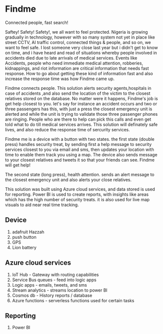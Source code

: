 # Findme
Connected people, fast search!


Saftey! Safety! Safety!, we all want to feel protected. Nigeria is growing gradually in technology, however with so many system not yet in place like street CCTV, AI traffic control, connected things & people, and  so on, we want to feel safe.
I lost someone very close last year but i didn't get to know on time, and i have heard and read of situations whereby people involved in accidents died due to late arrivals of medical services. Events like Accidents, people who need immediate medical attention, robberies, kidnappings, and riot information are critical information that needs fast response. How to go about getting these kind of information fast and also increase the response time was how Findme came up.

Findme connects people. This solution alerts security agents,hospitals in case of accidents ,and also send the location of the victim to the closest relatives stored on the database. No matter were it happens, Findme's job is get help closest to you. let's say for instance an accident occurs and two or three passengers has this, with just a press the closest emergency unit is alerted and while the unit is trying to validate those three passenger phones are ringing. People who are there to help can pick this calls and even get told what to do till medical services arrives. This solution will definately safe lives, and also reduce the response time of sercurity services.

Findme me is a device with a button with two states. the first state (double press) handles security treat, by sending first a help message to security services closest to you via email and sms, then updates your location with time to enable them track you using a map. The device also sends message to your closest relatives and tweets it so that your friends can see. Findme will get help!

The second state (long press), health attention. sends an alert message to the closest emergency unit and also alerts your close relatives. 

This solution was built using Azure cloud services, and data stored is used for reporting. Power BI is used to create reports, with insights like areas which has the high number of security treats. it is also used for live map visuals to aid near real time tracking.

## Device
1. adafruit Hazzah
2. push button
3. GPS
4. Lion battery

## Azure cloud services 
1. IoT Hub - Gateway with routing capabilities
2. Service Bus queues - feed into logic apps
3. Logic apps - emails, tweets, and sms
4. Stream analytics - streams location to power BI
5. Cosmos db - History reports / database
6. Azure functions - serverless functions used for certain tasks

## Reporting
1. Power BI
